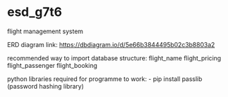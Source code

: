 # esd_g7t6
 flight management system

ERD diagram link:
https://dbdiagram.io/d/5e66b3844495b02c3b8803a2

recommended way to import database structure:
	flight_name
	flight_pricing
	flight_passenger
	flight_booking


python libraries required for programme to work:
	- pip install passlib (password hashing library)

